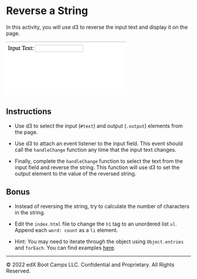 # Reverse a String

In this activity, you will use d3 to reverse the input text and display it on the page.

![reverse-text.gif](Images/reverse-text.gif)

## Instructions

* Use d3 to select the input (`#text`) and output (`.output`) elements from the page.

* Use d3 to attach an event listener to the input field. This event should call the `handleChange` function any time that the input text changes.

* Finally, complete the `handleChange` function to select the text from the input field and reverse the string. This function will use d3 to set the output element to the value of the reversed string.

## Bonus

* Instead of reversing the string, try to calculate the number of characters in the string.

* Edit the `index.html` file to change the `h1` tag to an unordered list `ul`. Append each `word: count` as a `li` element.

* Hint: You may need to iterate through the object using `Object.entries` and `forEach`. You can find examples [here](https://developer.mozilla.org/en-US/docs/Web/JavaScript/Reference/Global_Objects/Object/entries).

- - -

© 2022 edX Boot Camps LLC. Confidential and Proprietary. All Rights Reserved.